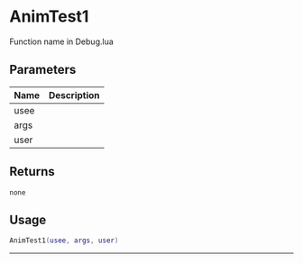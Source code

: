 # AnimTest1

Function name in Debug.lua

## Parameters

| Name | Description |
| ---- | ----------- |
| usee |             |
| args |             |
| user |             |

## Returns

`none`

## Usage

```lua
AnimTest1(usee, args, user)
```

---
